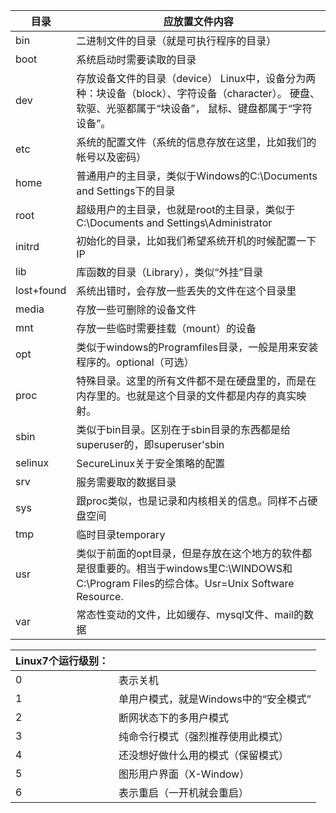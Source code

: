 | 目录       | 应放置文件内容                                               |
| ---------- | ------------------------------------------------------------ |
| bin        | 二进制文件的目录（就是可执行程序的目录）                     |
| boot       | 系统启动时需要读取的目录                                     |
| dev        | 存放设备文件的目录（device） Linux中，设备分为两种：块设备（block）、字符设备（character）。 硬盘、软驱、光驱都属于“块设备”， 鼠标、键盘都属于“字符设备”。 |
| etc        | 系统的配置文件（系统的信息存放在这里，比如我们的帐号以及密码） |
| home       | 普通用户的主目录，类似于Windows的C:\Documents and Settings下的目录 |
| root       | 超级用户的主目录，也就是root的主目录，类似于C:\Documents and Settings\Administrator |
| initrd     | 初始化的目录，比如我们希望系统开机的时候配置一下IP           |
| lib        | 库函数的目录（Library），类似“外挂”目录                      |
| lost+found | 系统出错时，会存放一些丢失的文件在这个目录里                 |
| media      | 存放一些可删除的设备文件                                     |
| mnt        | 存放一些临时需要挂载（mount）的设备                          |
| opt        | 类似于windows的Programfiles目录，一般是用来安装程序的。optional（可选） |
| proc       | 特殊目录。这里的所有文件都不是在硬盘里的，而是在内存里的。也就是这个目录的文件都是内存的真实映射。 |
| sbin       | 类似于bin目录。区别在于sbin目录的东西都是给superuser的，即superuser'sbin |
| selinux    | SecureLinux关于安全策略的配置                                |
| srv        | 服务需要取的数据目录                                         |
| sys        | 跟proc类似，也是记录和内核相关的信息。同样不占硬盘空间       |
| tmp        | 临时目录temporary                                            |
| usr        | 类似于前面的opt目录，但是存放在这个地方的软件都是很重要的。相当于windows里C:\WINDOWS和C:\Program Files的综合体。Usr=Unix Software Resource. |
| var        | 常态性变动的文件，比如缓存、mysql文件、mail的数据            |

| Linux7个运行级别： |                                       |
| ------------------ | ------------------------------------- |
| 0                  | 表示关机                              |
| 1                  | 单用户模式，就是Windows中的“安全模式” |
| 2                  | 断网状态下的多用户模式                |
| 3                  | 纯命令行模式（强烈推荐使用此模式）    |
| 4                  | 还没想好做什么用的模式（保留模式）    |
| 5                  | 图形用户界面（X-Window）              |
| 6                  | 表示重启（一开机就会重启）            |